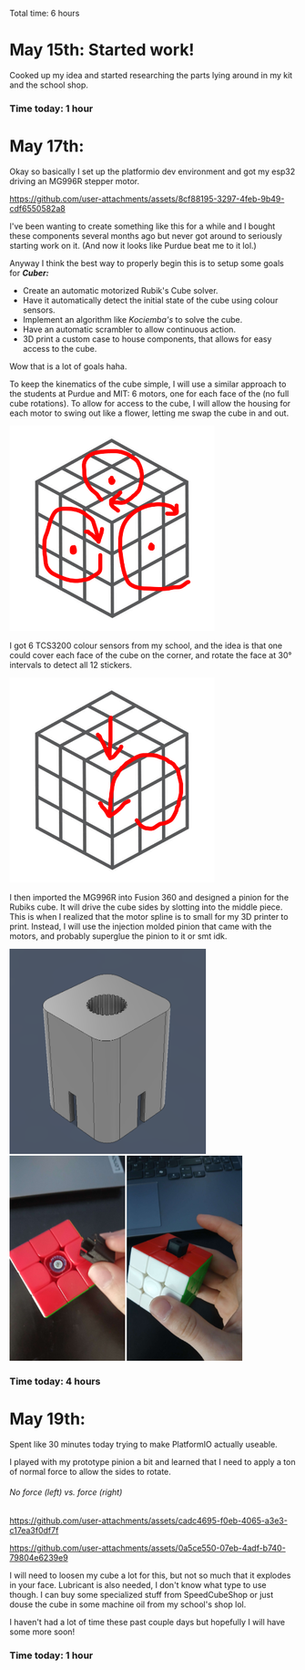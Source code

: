 Total time: 6 hours

# May 15th: Started work!
Cooked up my idea and started researching the parts lying around in my kit and the school shop.

### Time today: 1 hour

# May 17th:
Okay so basically I set up the platformio dev environment and got my esp32 driving an MG996R stepper motor.


https://github.com/user-attachments/assets/8cf88195-3297-4feb-9b49-cdf6550582a8

I've been wanting to create something like this for a while and I bought these components several months ago but never got around to seriously starting work on it. (And now it looks like Purdue beat me to it lol.)

Anyway I think the best way to properly begin this is to setup some goals for ***Cuber:***
- Create an automatic motorized Rubik's Cube solver.
- Have it automatically detect the initial state of the cube using colour sensors.
- Implement an algorithm like *Kociemba's* to solve the cube.
- Have an automatic scrambler to allow continuous action.
- 3D print a custom case to house components, that allows for easy access to the cube.

Wow that is a lot of goals haha.

To keep the kinematics of the cube simple, I will use a similar approach to the students at Purdue and MIT: 6 motors, one for each face of the  (no full cube rotations). To allow for access to the cube, I will allow the housing for each motor to swing out like a flower, letting me swap the cube in and out.

<img src="journal/kin.png" alt="alt text" height="360">

I got 6 TCS3200 colour sensors from my school, and the idea is that one could cover each face of the cube on the corner, and rotate the face at 30° intervals to detect all 12 stickers.

<img src="journal/colour.png" alt="alt text" height="360">

I then imported the MG996R into Fusion 360 and designed a pinion for the Rubiks cube. It will drive the cube sides by slotting into the middle piece. This is when I realized that the motor spline is to small for my 3D printer to print. Instead, I will use the injection molded pinion that came with the motors, and probably superglue the pinion to it or smt idk.

<p float="left">
    <img src="journal/2025-05-17_15-39-21.png" alt="alt text" height="360">
    <img src="journal/20250517_153258.jpg" alt="alt text" height="360">
    <img src="journal/20250517_153304.jpg" alt="alt text" height="360">
</p>

### Time today: 4 hours

# May 19th:
Spent like 30 minutes today trying to make PlatformIO actually useable.

I played with my prototype pinion a bit and learned that I need to apply a ton of normal force to allow the sides to rotate.

###### No force (left) vs. force (right)
https://github.com/user-attachments/assets/cadc4695-f0eb-4065-a3e3-c17ea3f0df7f

https://github.com/user-attachments/assets/0a5ce550-07eb-4adf-b740-79804e6239e9

I will need to loosen my cube a lot for this, but not so much that it explodes in your face. Lubricant is also needed, I don't know what type to use though. I can buy some specialized stuff from SpeedCubeShop or just douse the cube in some machine oil from my school's shop lol.

I haven't had a lot of time these past couple days but hopefully I will have some more soon!

### Time today: 1 hour
